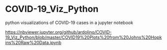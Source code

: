 # COVID-19_Viz_Python
python visualizations of COVID-19 cases in a jupyter notebook

https://nbviewer.jupyter.org/github/ardolino/COVID-19_Viz_Python/blob/master/COVID19%20Plots%20from%20Johns%20Hopkins%20Raw%20Data.ipynb

